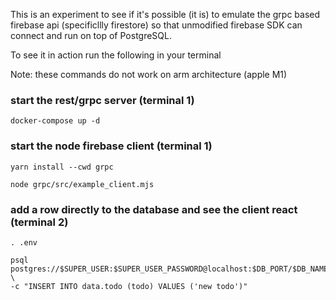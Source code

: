 
This is an experiment to see if it's possible (it is) to emulate the grpc based firebase api (specificllly firestore) so that unmodified firebase SDK can connect and run on top of PostgreSQL.

To see it in action run the following in your terminal

Note: these commands do not work on arm architecture (apple M1)

### start the rest/grpc server (terminal 1)
```
docker-compose up -d
```

### start the node firebase client (terminal 1)
```
yarn install --cwd grpc
```
```
node grpc/src/example_client.mjs
```

### add a row directly to the database and see the client react (terminal 2)
```
. .env
```
```
psql postgres://$SUPER_USER:$SUPER_USER_PASSWORD@localhost:$DB_PORT/$DB_NAME \
-c "INSERT INTO data.todo (todo) VALUES ('new todo')"
```
